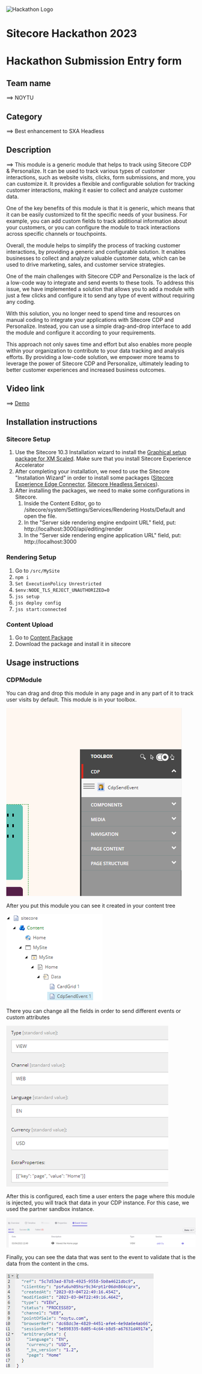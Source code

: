 ![Hackathon Logo](docs/images/hackathon.png?raw=true "Hackathon Logo")
# Sitecore Hackathon 2023
  
# Hackathon Submission Entry form

## Team name
⟹ NOYTU

## Category
⟹ Best enhancement to SXA Headless

## Description
⟹ This module is a generic module that helps to track using Sitecore CDP & Personalize. It can be used to track various types of customer interactions, such as website visits, clicks, form submissions, and more, you can customize it. It provides a flexible and configurable solution for tracking customer interactions, making it easier to collect and analyze customer data.

One of the key benefits of this module is that it is generic, which means that it can be easily customized to fit the specific needs of your business. For example, you can add custom fields to track additional information about your customers, or you can configure the module to track interactions across specific channels or touchpoints.

Overall, the module helps to simplify the process of tracking customer interactions, by providing a generic and configurable solution. It enables businesses to collect and analyze valuable customer data, which can be used to drive marketing, sales, and customer service strategies.

One of the main challenges with Sitecore CDP and Personalize is the lack of a low-code way to integrate and send events to these tools. To address this issue, we have implemented a solution that allows you to add a module with just a few clicks and configure it to send any type of event without requiring any coding.

With this solution, you no longer need to spend time and resources on manual coding to integrate your applications with Sitecore CDP and Personalize. Instead, you can use a simple drag-and-drop interface to add the module and configure it according to your requirements.

This approach not only saves time and effort but also enables more people within your organization to contribute to your data tracking and analysis efforts. By providing a low-code solution, we empower more teams to leverage the power of Sitecore CDP and Personalize, ultimately leading to better customer experiences and increased business outcomes.

## Video link

⟹ [Demo](https://www.loom.com/share/933aeae71eb8494e9a5f211b6a951655)

## Installation instructions

### Sitecore Setup
1. Use the Sitecore 10.3 Installation wizard to install the [Graphical setup package for XM Scaled](https://sitecoredev.azureedge.net/~/media/2062AF6DE2F74F2EBA6A7FA5EEE58578.ashx?date=20221130T155208). Make sure that you install Sitecore Experience Accelerator
2. After completing your installation, we need to use the Sitecore "Installation Wizard" in order to install some packages ([Sitecore Experience Edge Connector](https://sitecoredev.azureedge.net/~/media/D8C6B00FCD21494F9554261741104927.ashx?date=20221102T124433), [Sitecore Headless Services](https://sitecoredev.azureedge.net/~/media/FEC2A2D9E1A3456981673B76FC8C90CA.ashx?date=20221102T124852)).
3. After installing the packages, we need to make some configurations in Sitecore. 
    1. Inside the Content Editor, go to /sitecore/system/Settings/Services/Rendering Hosts/Default and open the file.
    2. In the "Server side rendering engine endpoint URL" field, put: http://localhost:3000/api/editing/render
    3. In the "Server side rendering engine application URL" field, put: http://localhost:3000

### Rendering Setup

1. Go to `/src/MySite`
2. `npm i`
3. `Set ExecutionPolicy Unrestricted`
4. `$env:NODE_TLS_REJECT_UNAUTHORIZED=0` 
5. `jss setup`
6. `jss deploy config`
7. `jss start:connected`

### Content Upload

1. Go to [Content Package](docs/contentPackage/Content.zip)
2. Download the package and install it in sitecore

## Usage instructions

### CDPModule

You can drag and drop this module in any page and in any part of it to track user visits by default. This module is in your toolbox.

![ToolBox](docs/images/ToolBox.png "ToolBox")

After you put this module you can see it created in your content tree

![ModuleContent](docs/images/ModuleContent.png "ModuleContent")

There you can change all the fields in order to send different events or custom attributes

![ModuleFields](docs/images/ModuleFields.png "ModuleFields")

After this is configured, each time a user enters the page where this module is injected, you will track that data in your CDP instance. For this case, we used the partner sandbox instance.

![CdpEvent](docs/images/CdpEvent.png "CdpEvent")

Finally, you can see the data that was sent to the event to validate that is the data from the content in the cms.

![DataFromCdp](docs/images/DataFromCdp.png "DataFromCdp")

